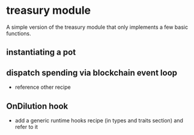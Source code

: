 # treasury module

A simple version of the treasury module that only implements a few basic functions.

## instantiating a pot

## dispatch spending via blockchain event loop
* reference other recipe

## OnDilution hook
* add a generic runtime hooks recipe (in types and traits section) and refer to it